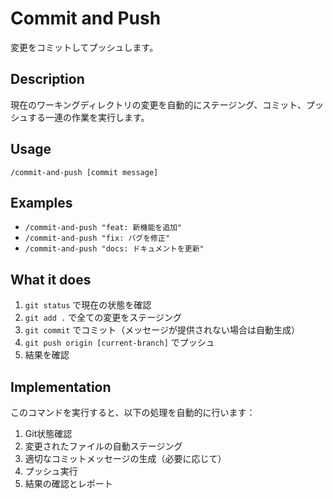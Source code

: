 # Commit and Push

変更をコミットしてプッシュします。

## Description
現在のワーキングディレクトリの変更を自動的にステージング、コミット、プッシュする一連の作業を実行します。

## Usage
```
/commit-and-push [commit message]
```

## Examples
- `/commit-and-push "feat: 新機能を追加"`
- `/commit-and-push "fix: バグを修正"`
- `/commit-and-push "docs: ドキュメントを更新"`

## What it does
1. `git status` で現在の状態を確認
2. `git add .` で全ての変更をステージング
3. `git commit` でコミット（メッセージが提供されない場合は自動生成）
4. `git push origin [current-branch]` でプッシュ
5. 結果を確認

## Implementation
このコマンドを実行すると、以下の処理を自動的に行います：

1. Git状態確認
2. 変更されたファイルの自動ステージング
3. 適切なコミットメッセージの生成（必要に応じて）
4. プッシュ実行
5. 結果の確認とレポート